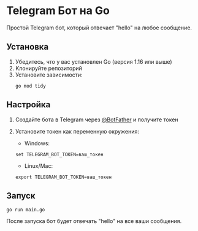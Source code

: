 # Telegram Бот на Go

Простой Telegram бот, который отвечает "hello" на любое сообщение.

## Установка

1. Убедитесь, что у вас установлен Go (версия 1.16 или выше)
2. Клонируйте репозиторий
3. Установите зависимости:
   ```
   go mod tidy
   ```

## Настройка

1. Создайте бота в Telegram через [@BotFather](https://t.me/BotFather) и получите токен
2. Установите токен как переменную окружения:

   - Windows:
   ```
   set TELEGRAM_BOT_TOKEN=ваш_токен
   ```
   
   - Linux/Mac:
   ```
   export TELEGRAM_BOT_TOKEN=ваш_токен
   ```

## Запуск

```
go run main.go
```

После запуска бот будет отвечать "hello" на все ваши сообщения. 